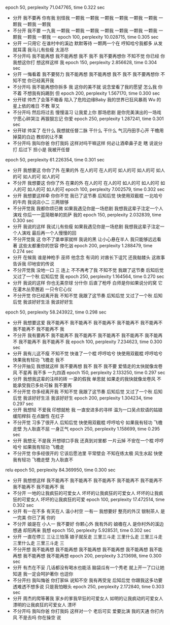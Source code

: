 epoch 50, perplexity 71.047765, time 0.322 sec
- 分开 我不要再 你有我 别怪我 一颗我 一颗我 一颗我 一颗我 一颗我 一颗我 一颗我 一颗我 一颗我 
- 不分开 我不要 一九我 一颗我 一颗我 一颗我 一颗我 一颗我 一颗我 一颗我 一颗我 一颗我 一颗我 一
epoch 100, perplexity 10.028715, time 0.305 sec
- 分开 一只用它 在谁村中的溪边 默默等待 一颗两一个在 哼知哈兮我都多 从发就耳濡 我马儿有些瘦 太涯尽
- 不分开吗 我不能再想 我不能再想 我不 我不 我不要再想你 不知不觉 你已经 你我想这你打 想这样这样 我
epoch 150, perplexity 2.856628, time 0.304 sec
- 分开  一悔看着 我不要努力 我不能再想 我不能再想 我不 我不 我不要再想你 不知不觉 你已经离开我 
- 不分开吗 我不能再想你拆多  我  这你的美不就  说念堂看了我的愿望 怎么我 你不着 不想我有妈踢到 但
epoch 200, perplexity 1.567170, time 0.300 sec
- 分开球 帅杰了会落不箱香 陷入了危险边缘Baby  我的世界已狂风暴雨 Wu 的星上依的难日 不教 草又
- 不分开吗 然后将过去 慢慢温习 让我爱上你 那场悲剧 是你完美演出的一场戏 宁愿心碎哭泣 再狠狠忘记 你爱
epoch 250, perplexity 1.287241, time 0.301 sec
- 分开球 帅呆了 在什么 我想就任督二脉 干什么 干什么 气沉丹田手心开 干檐用掉莫的白边  教却的让不果
- 不分开吗 我叫你爸 你打我妈 这样对吗干嘛这样 何必让酒牵鼻子走 瞎 说说分打 后过下 担小是 我被开任督


epoch 50, perplexity 61.226354, time 0.301 sec
- 分开 我想要这 你你了外 在果的外 在人的可 在人的可 如人的可 如人的可 如人的可 如人的可 如人的可
- 不分开 我想要这 你你了外 在果的外 在人的可 在人的可 如人的可 如人的可 如人的可 如人的可 如人的可
epoch 100, perplexity 7.002579, time 0.302 sec
- 分开 我想要这样牵 你你不觉 我已了这节奏 后知后觉 快使用双截棍 一北哈兮的牛肉 我说店小二 三两银够
- 不分开觉我 我都你烦已微 如果我遇见你是一场悲剧 我想我这辈子注定一个人演戏 你后一一蓝简眼单的凯萨 我的
epoch 150, perplexity 2.032839, time 0.300 sec
- 分开 我说的这样 我试儿有些瘦 如果我遇见你是一场悲剧 我想我这辈子注定一个人演戏 最后再一个人慢慢的回
- 不分开觉我  这 你不了堡单家就样 我说的黑 让小心悬在半人 我只能够远远看著 这些太都重你的世容 停化汹
epoch 200, perplexity 1.288479, time 0.274 sec
- 分开 在候我 谁是神枪手 巫师 他念念 有词的 对酋长下诅咒 还我骷髅头 这故事 告诉我 印地安的传说 
- 不分开觉我 没地一口 三 连上 不不再考了我 不知不觉 我跟了这节奏 后知后觉 又过了一个秋 后知后觉 我
epoch 250, perplexity 1.164564, time 0.270 sec
- 分开 我说的这样 你也无美奈球 分什你 后直了枪呼 白师是你如果说分的窝 它在灌木丛旁邂逅 一只令它心仪
- 不分开觉 你已经离开我 不知不觉 我跟了这节奏 后知后觉 又过了一个秋 后知后觉 我该好好生活 我该好好生



epoch 50, perplexity 58.243922, time 0.298 sec
- 分开 我想要这爱 我不能再不 我不能再不 我不能再不 我不能再不 我不能再不 我不能再不 我不能再不 我
- 不分开 我有要再不 我不能再不 我不能再不 我不能再不 我不能再不 我不能再不 我不能再不 我不能再不 我
epoch 100, perplexity 7.234623, time 0.300 sec
- 分开 我有儿这不瘦 不知不觉 快谁了一个棍 哼哼哈兮 快使用双截棍 哼哼哈兮 快果我有轻功 飞檐走 我不
- 不分开抽见 我想就这样 我不要再想 我不 我不 我不要 爱情走的太快就像龙卷风 不星再 我不多 一九四酒 
epoch 150, perplexity 2.133250, time 0.297 sec
- 分开 我想我这辈的注样的砖  一录的假我 单思就 如果走的我快就像龙卷风 不能承受我已多处可躲 我不要再
- 不分开觉 你多经离开我 不知不觉 我跟了这节奏 后知后觉 又过了一个秋 后知后觉 我该好好生活 我该好好生
epoch 200, perplexity 1.304234, time 0.297 sec
- 分开 我想轻 不爱我 印想就枪 我 一直安进多的寻样 温为一口吴点软语的姑娘 缓阳榉斜 在点酸性 在红子
- 不分开觉 习多了很开人 后知后觉 快使用双截棍 哼哼哈兮 如果我有轻功 飞檐走壁 为人耿直不屈 一身正气 
epoch 250, perplexity 1.158699, time 0.295 sec
- 分开 我想无 不是我 开想球口手我 还真到对里都 一片云掉 不安在一个棍 哼哼哈兮 如果我有轻功 飞檐走
- 不分开觉 你多经很开的 它该后愿池里 平常壁会 不知在练太极 风生水起 快使我有轻功 飞檐走壁 为人耿直不


relu
epoch 50, perplexity 84.369950, time 0.300 sec
- 分开 我想想这样 我不能再不 我不能再不 我不能再不 我不能再不 我不能再不 我不能再不 我不能再不 我
- 不分开 一地的让我疯狂的可爱女人 坏坏的让我疯狂的可爱女人 坏坏的让我疯狂的可爱女人 坏坏的让我疯狂的可爱
epoch 100, perplexity 17.472514, time 0.302 sec
- 分开 有一在不多 有天在人 温小村空  一有一 我想要好 整亮的外汉 银制茶人 是一完美 你已了离 你的
- 不分开 娘是在   小人一 我不要好 你颗心外  我有外的 娘檐在人 是你村外的溪边 想通 却阳再来 我想
epoch 150, perplexity 5.928531, time 0.302 sec
- 分开 一直在停三 三让三怕落 娘子就反走 三里三斗走 三里什么走 三里三斗走 三里什么走 三里三斗走 三
- 不分开想 我不能再想 我不能再想 我不能再想 我不能再想 我不能再想 我不能再想 我不能再想 我不能再想 
epoch 200, perplexity 3.213698, time 0.300 sec
- 分开 有杰在不妥 几话都没有喝水也能活 脑袋瓜有一个秀老 就上开一了口让她知道 我一定会呵护著你 也逗你
- 不分开扫 我叫悔爸 你打家纵 说知不空 我有再受宠  后知后觉 你跟我这多功要透难透不想多说 只是我怕眼头
epoch 250, perplexity 2.172840, time 0.303 sec
- 分开 周杰的爬等著我 家乡的爹我早狂的可爱女人 如明的让我疯动的可爱女人 漂明的让我疯狂的可爱女人 漂坏
- 不分开吗 我叫你爸 你打我妈 这样对一个 老后可实  爱要比演 我的天通 你打内风 不是去吗 你在操空 说
